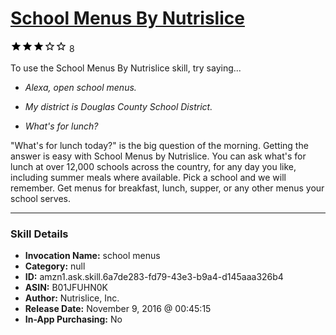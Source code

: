 # [School Menus By Nutrislice](http://alexa.amazon.com/#skills/amzn1.ask.skill.6a7de283-fd79-43e3-b9a4-d145aaa326b4)
![3 stars](../../images/ic_star_black_18dp_1x.png)![3 stars](../../images/ic_star_black_18dp_1x.png)![3 stars](../../images/ic_star_black_18dp_1x.png)![3 stars](../../images/ic_star_border_black_18dp_1x.png)![3 stars](../../images/ic_star_border_black_18dp_1x.png) 8

To use the School Menus By Nutrislice skill, try saying...

* *Alexa, open school menus.*

* *My district is Douglas County School District.*

* *What's for lunch?*

"What's for lunch today?" is the big question of the morning. Getting the answer is easy with School Menus by Nutrislice. You can ask what's for lunch at over 12,000 schools across the country, for any day you like, including summer meals where available. Pick a school and we will remember. Get menus for breakfast, lunch, supper, or any other menus your school serves.

***

### Skill Details

* **Invocation Name:** school menus
* **Category:** null
* **ID:** amzn1.ask.skill.6a7de283-fd79-43e3-b9a4-d145aaa326b4
* **ASIN:** B01JFUHN0K
* **Author:** Nutrislice, Inc.
* **Release Date:** November 9, 2016 @ 00:45:15
* **In-App Purchasing:** No
